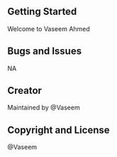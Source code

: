 
## Getting Started

Welcome to Vaseem Ahmed

## Bugs and Issues

NA

## Creator

Maintained by @Vaseem



## Copyright and License

@Vaseem